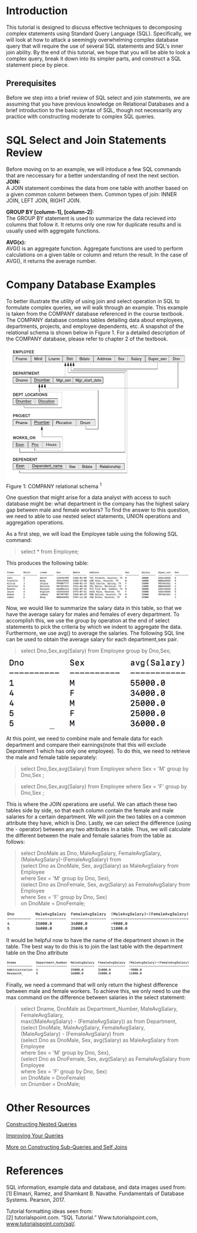 # __Introduction__
This tutorial is designed to discuss effective techniques to decomposing complex statements using Standard Query Language (SQL). Specifically, we will look at how to attack a seemingly overwhelming complex database query that will require the use of several SQL statements and SQL's inner join ability. By the end of this tutorial, we hope that you will be able to look a complex query, break it down into its simpler parts, and construct a SQL statement piece by piece.

## __Prerequisites__
Before we step into a brief review of SQL select and join statements, we are assuming that you have previous knowledge on Relational Databases and a brief introduction to the basic syntax of SQL, though not necessarily any practice with constructing moderate to complex SQL queries.

# __SQL Select and Join Statements Review__
Before moving on to an example, we will intoduce a few SQL commands that are neccessary for a better understanding of next the next section.<br>
<b>JOIN: </b> <br>
A JOIN statement combines the data from one table with another based on a given common column between them.
Common types of join: INNER JOIN, LEFT JOIN, RIGHT JOIN.

<b>GROUP BY [column-1], [column-2]: </b> <br>
The GROUP BY statement is used to summarize the data recieved into columns that follow it. It returns only one row for duplicate results and is usually used with aggregate functions.

<b>AVG(x): </b><br>
AVG() is an aggregate function. Aggregate functions are used to perform calculations on a given table or column and return the result. In the case of AVG(), it returns the average number.

# __Company Database Examples__
To better illustrate the utility of using join and select operation in SQL to formulate complex queries, we will walk through an example. This example is taken from the COMPANY database referenced in the course textbook. The COMPANY database contains tables detailing data about employees, departments, projects, and employee dependents, etc. A snapshot of the relational schema is shown below in Figure 1. For a detailed description of the COMPANY database, please refer to chapter 2 of the textbook.

![](https://github.com/Ncf4n1/DB_Writing_Tutorial/blob/master/Screen%20Shot%202018-11-06%20at%208.22.46%20PM.png?raw=true)
Figure 1: COMPANY relational schema <sup> 1 </sup>


One question that might arise for a data analyst with access to such database might be: what department in the company has the highest salary gap between male and female workers? To find the answer to this question, we need to able to use nested select statements, UNION operations and aggregation operations.

As a first step, we will load the Employee table using the following SQL command:

> select * from Employee;

This produces the following table:

![](https://github.com/Ncf4n1/DB_Writing_Tutorial/blob/master/Screen%20Shot%202018-11-06%20at%207.53.37%20PM.png?raw=true)


Now, we would like to summarize the salary data in this table, so that we have the average salary for males and females of every department. To accomplish this, we use the group by operation at the end of select statements to pick the criteria by which we indent to aggregate the data. Furthermore, we use avg() to average the salaries. The following SQL line can be used to obtain the average salary for each department,sex pair.

> select Dno,Sex,avg(Salary) from Employee group by Dno,Sex;

![](https://github.com/Ncf4n1/DB_Writing_Tutorial/blob/master/Screen%20Shot%202018-11-06%20at%208.41.54%20PM.png?raw=true)

At this point, we need to combine male and female data for each department and compare their earnings(note that this will exclude Depratment 1 which has only one employee). To do this, we need to retrieve the male and female table separately:
> select Dno,Sex,avg(Salary) from Employee where Sex = 'M' group by Dno,Sex ;

> select Dno,Sex,avg(Salary) from Employee where Sex = 'F' group by Dno,Sex ;


This is where the JOIN operations are useful. We can attach these two tables side by side, so that each column contain the female and male salaries for a certain department. We will join the two tables on a common attribute they have, which is Dno. Lastly, we can select the difference (using the - operator) between any two attributes in a table. Thus, we will calculate the different between the male and female salaries from the table as follows:

> select DnoMale as Dno, MaleAvgSalary, FemaleAvgSalary,  
(MaleAvgSalary)-(FemaleAvgSalary) from  
(select Dno as DnoMale, Sex, avg(Salary) as MaleAvgSalary from Employee  
where Sex = 'M' group by Dno, Sex),  
(select Dno as DnoFemale, Sex, avg(Salary) as FemaleAvgSalary from Employee  
where Sex = 'F' group by Dno, Sex)  
on DnoMale = DnoFemale;




![](https://github.com/Ncf4n1/DB_Writing_Tutorial/blob/master/Screen%20Shot%202018-11-06%20at%208.56.38%20PM.png?raw=true)


It would be helpful now to have the name of the department shown in the table. The best way to do this is to join the last table with the department table on the Dno attribute


![](https://github.com/Ncf4n1/DB_Writing_Tutorial/blob/master/Screen%20Shot%202018-11-06%20at%208.59.47%20PM.png?raw=true)

Finally, we need a command that will only return the highest difference between male and female workers. To achieve this, we only need to use the max command on the difference between salaries in the select statement:

> select Dname, DnoMale as Department_Number, MaleAvgSalary, FemaleAvgSalary,  
max((MaleAvgSalary) - (FemaleAvgSalary)) as from Department,  
(select DnoMale, MaleAvgSalary, FemaleAvgSalary,  
(MaleAvgSalary) - (FemaleAvgSalary) from  
(select Dno as DnoMale, Sex, avg(Salary) as MaleAvgSalary from Employee  
where Sex = 'M' group by Dno, Sex),  
(select Dno as DnoFemale, Sex, avg(Salary) as FemaleAvgSalary from Employee  
where Sex = 'F' group by Dno, Sex)  
on DnoMale = DnoFemale)  
on Dnumber = DnoMale;


# __Other Resources__
[Constructing Nested Queries](https://community.modeanalytics.com/sql/tutorial/sql-subqueries/)

[Improving Your Queries](https://www.datacamp.com/community/tutorials/sql-tutorial-query)

[More on Constructing Sub-Queries and Self Joins](https://ocw.mit.edu/courses/urban-studies-and-planning/11-521-spatial-database-management-and-advanced-geographic-information-systems-spring-2003/lecture-notes/lect4.pdf)

# __References__
SQL information, example data and database, and data images used from: </br>
[1] Elmasri, Ramez, and Shamkant B. Navathe. Fundamentals of Database Systems. Pearson, 2017.

Tutorial formatting ideas seen from: </br>
[2] tutorialspoint.com. “SQL Tutorial.” Www.tutorialspoint.com, www.tutorialspoint.com/sql/.
